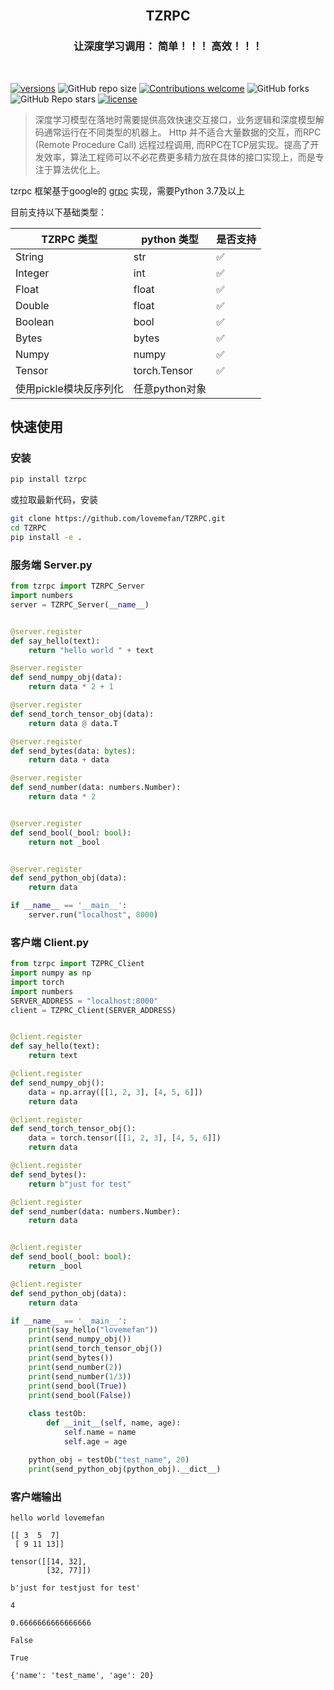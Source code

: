 
<br/>
<h2 align="center">TZRPC</h2>
<h3 align="center">让深度学习调用： 简单！！！ 高效！！！</h3>
<br/>

[comment]: <> ([![pypi]&#40;https://img.shields.io/pypi/v/arq.svg&#41;]&#40;https://pypi.python.org/pypi/arq&#41;)
[![versions](https://img.shields.io/pypi/pyversions/arq.svg)](https://github.com/lovemefan/TZRPC)
![GitHub repo size](https://img.shields.io/github/repo-size/lovemefan/TZRPC)
[![Contributions welcome](https://img.shields.io/badge/contributions-welcome-brightgreen.svg?style=flat)](https://github.com/lovemefan/TZRPC/blob/main/README.md)
![GitHub forks](https://img.shields.io/github/forks/lovemefan/TZRPC)
![GitHub Repo stars](https://img.shields.io/github/stars/lovemefan/TZRPC)
[![license](https://img.shields.io/github/license/samuelcolvin/arq.svg)](https://github.com/lovemefan/TZRPC/blob/master/LICENSE)


> 深度学习模型在落地时需要提供高效快速交互接口，业务逻辑和深度模型解码通常运行在不同类型的机器上。
Http 并不适合大量数据的交互，而RPC (Remote Procedure Call) 远程过程调用, 而RPC在TCP层实现。提高了开发效率，算法工程师可以不必花费更多精力放在具体的接口实现上，而是专注于算法优化上。

tzrpc 框架基于google的 [grpc](https://github.com/grpc/) 实现，需要Python 3.7及以上

目前支持以下基础类型：

| TZRPC 类型       | python 类型    | 是否支持 |
|----------------|--------------|-----|
| String         | str          | ✅   |
| Integer        | int          | ✅   |
| Float          | float        | ✅   |
| Double         | float        | ✅   |
| Boolean        | bool         | ✅   |
| Bytes          | bytes        | ✅   |
| Numpy          | numpy        | ✅   |
| Tensor         | torch.Tensor | ✅   |
| 使用pickle模块反序列化 | 任意python对象   |     |


## 快速使用
### 安装
```bash
pip install tzrpc
```

或拉取最新代码，安装
```bash
git clone https://github.com/lovemefan/TZRPC.git
cd TZRPC
pip install -e .
```
### 服务端 Server.py

```python 
from tzrpc import TZRPC_Server
import numbers
server = TZRPC_Server(__name__)


@server.register
def say_hello(text):
    return "hello world " + text

@server.register
def send_numpy_obj(data):
    return data * 2 + 1

@server.register
def send_torch_tensor_obj(data):
    return data @ data.T

@server.register
def send_bytes(data: bytes):
    return data + data

@server.register
def send_number(data: numbers.Number):
    return data * 2


@server.register
def send_bool(_bool: bool):
    return not _bool


@server.register
def send_python_obj(data):
    return data

if __name__ == '__main__':
    server.run("localhost", 8000)
```

### 客户端 Client.py
```python
from tzrpc import TZPRC_Client
import numpy as np
import torch
import numbers
SERVER_ADDRESS = "localhost:8000"
client = TZPRC_Client(SERVER_ADDRESS)


@client.register
def say_hello(text):
    return text

@client.register
def send_numpy_obj():
    data = np.array([[1, 2, 3], [4, 5, 6]])
    return data

@client.register
def send_torch_tensor_obj():
    data = torch.tensor([[1, 2, 3], [4, 5, 6]])
    return data

@client.register
def send_bytes():
    return b"just for test"

@client.register
def send_number(data: numbers.Number):
    return data


@client.register
def send_bool(_bool: bool):
    return _bool

@client.register
def send_python_obj(data):
    return data

if __name__ == '__main__':
    print(say_hello("lovemefan"))
    print(send_numpy_obj())
    print(send_torch_tensor_obj())
    print(send_bytes())
    print(send_number(2))
    print(send_number(1/3))
    print(send_bool(True))
    print(send_bool(False))
    
    class testOb:
        def __init__(self, name, age):
            self.name = name
            self.age = age

    python_obj = testOb("test_name", 20)
    print(send_python_obj(python_obj).__dict__)
```

### 客户端输出
```
hello world lovemefan

[[ 3  5  7]
 [ 9 11 13]]
 
tensor([[14, 32],
        [32, 77]])
        
b'just for testjust for test'

4

0.6666666666666666

False

True

{'name': 'test_name', 'age': 20}
```